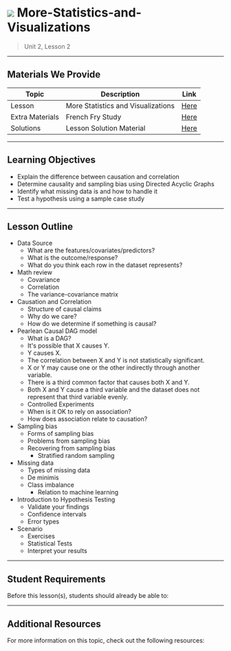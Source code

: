 # ![](https://ga-dash.s3.amazonaws.com/production/assets/logo-9f88ae6c9c3871690e33280fcf557f33.png) More-Statistics-and-Visualizations

> Unit 2, Lesson 2

---

## Materials We Provide

| Topic | Description | Link |
| --- | --- | --- |
| Lesson | More Statistics and Visualizations | [Here](./More-Statistics-and-Visualizations.ipynb)|
| Extra Materials | French Fry Study | [Here](https://git.generalassemb.ly/data-part-time/More-Statistics-and-Visualizations/blob/master/assets/french-fry.pdf) |
| Solutions | Lesson Solution Material | [Here](./solutions-code/More-Statistics-and-Visualizations-solutions.ipynb)|

---

## Learning Objectives

- Explain the difference between causation and correlation
- Determine causality and sampling bias using Directed Acyclic Graphs
- Identify what missing data is and how to handle it
- Test a hypothesis using a sample case study

---

## Lesson Outline

- Data Source
	- What are the features/covariates/predictors?
	- What is the outcome/response?
	- What do you think each row in the dataset represents?
- Math review
	- Covariance
	- Correlation
	- The variance-covariance matrix
- Causation and Correlation
	- Structure of causal claims
	- Why do we care?
	- How do we determine if something is causal?
- Pearlean Causal DAG model
	- What is a DAG?
	- It's possible that X causes Y.
	- Y causes X.
	- The correlation between X and Y is not statistically significant.
	- X or Y may cause one or the other indirectly through another variable.
	- There is a third common factor that causes both X and Y.
	- Both X and Y cause a third variable and the dataset does not represent that third variable evenly.
	- Controlled Experiments
	- When is it OK to rely on association?
	- How does association relate to causation?
- Sampling bias
	- Forms of sampling bias
	- Problems from sampling bias
	- Recovering from sampling bias
    	- Stratified random sampling
- Missing data
	- Types of missing data
	- De minimis
	- Class imbalance
    	- Relation to machine learning
- Introduction to Hypothesis Testing
	- Validate your findings
	- Confidence intervals
	- Error types
- Scenario
	- Exercises
	- Statistical Tests
	- Interpret your results
	
---

## Student Requirements

Before this lesson(s), students should already be able to:

----

## Additional Resources

For more information on this topic, check out the following resources:

